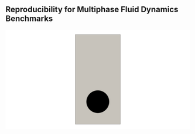 ## Reproducibility for Multiphase Fluid Dynamics Benchmarks

<p align="center"> <img src="analysis/RisingBubble/Case2-benchmark.gif" width="1000" style="border:none;background:none;"/> </p>
